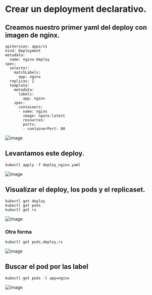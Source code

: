 # Crear un deployment declarativo.
## Creamos nuestro primer yaml del deploy con imagen de nginx.
```
apiVersion: apps/v1
kind: Deployment
metadata:
  name: nginx-deploy
spec:
  selector:
    matchLabels:
      app: nginx
  replicas: 2
  template:
    metadata:
      labels:
        app: nginx
    spec:
      containers:
      - name: nginx
        image: nginx:latest
        resources:
        ports:
        - containerPort: 80
```
![image](https://github.com/user-attachments/assets/df0fe3ab-e7c4-4b1e-a181-778f2e0f43c4)

## Levantamos este deploy.
```
kubectl apply -f deploy_nginx.yaml
```
![image](https://github.com/user-attachments/assets/067597e8-80f0-4b2e-b3eb-2e3ba9353007)

## Visualizar el deploy, los pods y el replicaset.
```
kubectl get deploy
kubectl get pods
kubectl get rs
```
![image](https://github.com/user-attachments/assets/03cb7076-ae5e-4d8c-84f7-bbd5d49fd675)

### Otra forma
```
kubectl get pods,deploy,rs
```
![image](https://github.com/user-attachments/assets/170e0504-bd2d-4e57-8232-1112cc393d92)

## Buscar el pod por las label
```
kubectl get pods -l app=nginx
```
![image](https://github.com/user-attachments/assets/c6503922-a43e-4867-a28a-b3a52fa5e436)

